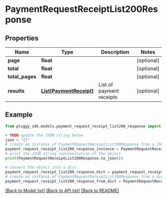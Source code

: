# PaymentRequestReceiptList200Response


## Properties

Name | Type | Description | Notes
------------ | ------------- | ------------- | -------------
**page** | **float** |  | [optional] 
**total** | **float** |  | [optional] 
**total_pages** | **float** |  | [optional] 
**results** | [**List[PaymentReceipt]**](PaymentReceipt.md) | List of payment receipts | [optional] 

## Example

```python
from pluggy_sdk.models.payment_request_receipt_list200_response import PaymentRequestReceiptList200Response

# TODO update the JSON string below
json = "{}"
# create an instance of PaymentRequestReceiptList200Response from a JSON string
payment_request_receipt_list200_response_instance = PaymentRequestReceiptList200Response.from_json(json)
# print the JSON string representation of the object
print(PaymentRequestReceiptList200Response.to_json())

# convert the object into a dict
payment_request_receipt_list200_response_dict = payment_request_receipt_list200_response_instance.to_dict()
# create an instance of PaymentRequestReceiptList200Response from a dict
payment_request_receipt_list200_response_from_dict = PaymentRequestReceiptList200Response.from_dict(payment_request_receipt_list200_response_dict)
```
[[Back to Model list]](../README.md#documentation-for-models) [[Back to API list]](../README.md#documentation-for-api-endpoints) [[Back to README]](../README.md)


